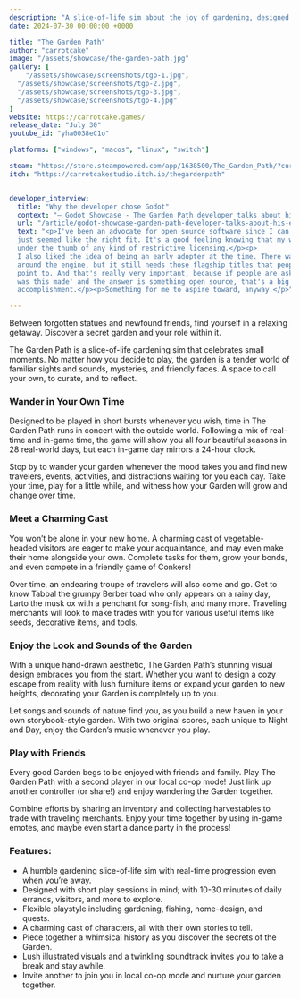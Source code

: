 ```yaml
---
description: "A slice-of-life sim about the joy of gardening, designed to be picked up and played in short and sweet bites. Whether you’re fishing, growing, trading, or making new vegetable friends, a wonderful and wistful adventure awaits when wandering The Garden Path."
date: 2024-07-30 00:00:00 +0000

title: "The Garden Path"
author: "carrotcake"
image: "/assets/showcase/the-garden-path.jpg"
gallery: [
	"/assets/showcase/screenshots/tgp-1.jpg",
  "/assets/showcase/screenshots/tgp-2.jpg",
  "/assets/showcase/screenshots/tgp-3.jpg",
  "/assets/showcase/screenshots/tgp-4.jpg"
]
website: https://carrotcake.games/
release_date: "July 30"
youtube_id: "yha0038eC1o"

platforms: ["windows", "macos", "linux", "switch"]

steam: "https://store.steampowered.com/app/1638500/The_Garden_Path/?curator_clanid=41324400"
itch: "https://carrotcakestudio.itch.io/thegardenpath"


developer_interview:
  title: "Why the developer chose Godot"
  context: "— Godot Showcase - The Garden Path developer talks about his experience"
  url: "/article/godot-showcase-garden-path-developer-talks-about-his-experience"
  text: "<p>I've been an advocate for open source software since I can remember, so Godot
  just seemed like the right fit. It's a good feeling knowing that my work isn't
  under the thumb of any kind of restrictive licensing.</p><p>
  I also liked the idea of being an early adopter at the time. There was buzz
  around the engine, but it still needs those flagship titles that people can
  point to. And that's really very important, because if people are asking 'how
  was this made' and the answer is something open source, that's a big
  accomplishment.</p><p>Something for me to aspire toward, anyway.</p>"

---
```


Between forgotten statues and newfound friends, find yourself in a relaxing getaway. Discover a secret garden and your role within it.

The Garden Path is a slice-of-life gardening sim that celebrates small moments. No matter how you decide to play, the garden is a tender world of familiar sights and sounds, mysteries, and friendly faces. A space to call your own, to curate, and to reflect.

### Wander in Your Own Time

Designed to be played in short bursts whenever you wish, time in The Garden Path runs in concert with the outside world. Following a mix of real-time and in-game time, the game will show you all four beautiful seasons in 28 real-world days, but each in-game day mirrors a 24-hour clock.

Stop by to wander your garden whenever the mood takes you and find new travelers, events, activities, and distractions waiting for you each day. Take your time, play for a little while, and witness how your Garden will grow and change over time.

### Meet a Charming Cast

You won’t be alone in your new home. A charming cast of vegetable-headed visitors are eager to make your acquaintance, and may even make their home alongside your own. Complete tasks for them, grow your bonds, and even compete in a friendly game of Conkers!

Over time, an endearing troupe of travelers will also come and go. Get to know Tabbal the grumpy Berber toad who only appears on a rainy day, Larto the musk ox with a penchant for song-fish, and many more. Traveling merchants will look to make trades with you for various useful items like seeds, decorative items, and tools.

### Enjoy the Look and Sounds of the Garden

With a unique hand-drawn aesthetic, The Garden Path’s stunning visual design embraces you from the start. Whether you want to design a cozy escape from reality with lush furniture items or expand your garden to new heights, decorating your Garden is completely up to you.

Let songs and sounds of nature find you, as you build a new haven in your own storybook-style garden. With two original scores, each unique to Night and Day, enjoy the Garden’s music whenever you play.

### Play with Friends

Every good Garden begs to be enjoyed with friends and family. Play The Garden Path with a second player in our local co-op mode! Just link up another controller (or share!) and enjoy wandering the Garden together.

Combine efforts by sharing an inventory and collecting harvestables to trade with traveling merchants. Enjoy your time together by using in-game emotes, and maybe even start a dance party in the process!

### Features:
- A humble gardening slice-of-life sim with real-time progression even when you’re away.
- Designed with short play sessions in mind; with 10-30 minutes of daily errands, visitors, and more to explore.
- Flexible playstyle including gardening, fishing, home-design, and quests.
- A charming cast of characters, all with their own stories to tell.
- Piece together a whimsical history as you discover the secrets of the Garden.
- Lush illustrated visuals and a twinkling soundtrack invites you to take a break and stay awhile.
- Invite another to join you in local co-op mode and nurture your garden together.
